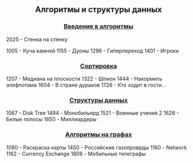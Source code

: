 <h2 align=center>Алгоритмы и структуры данных</a> </h2>

<h3 align=center> <a href="Part1">Введение в алгоритмы</a> </h3>
2025 - Стенка на стенку

1005 - Куча камней
1155 - Дуоны
1296 - Гиперпереход
1401 - Игроки

<h3 align=center> <a href="Part2">Сортировка</a> </h3>
1207 - Медиана на плоскости
1322 - Шпион
1444 - Накормить элефпотама
1604 - В стране дураков
1726 - Кто ходит в гости...
<h3 align=center> <a href="Part3">Структуры данных</a> </h3>
1067 - Disk Tree
1494 - Монобильярд
1521 - Военные учения 2
1628 - Белые полосы
1650 - Миллиардеры
<h3 align=center> <a href="Part4">Алгоритмы на графах</a> </h3>
1080 - Раскраска карты
1450 - Российские газопроврды
1160 - Network
1162 - Currency Exchange
1806 - Мобильные телеграфы
